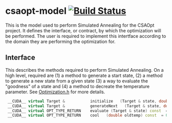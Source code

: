 # csaopt-model [![Build Status](https://travis-ci.org/d53dave/csaopt-model.svg?branch=master)](https://travis-ci.org/d53dave/csaopt-model)

This is the model used to perform Simulated Annealing for the CSAOpt project. It defines the interface, or contract, by which the optimization will be performed. The user is required to implement this intertface according to the domain they are performing the optimization for. 

## Interface
This describes the methods required to perform Simulated Annealing. On a high level, required are (1) a method to generate a start state, (2) a method to generate a new state from a given state (3) a way to evaluate the "goodness" of a state and (4) a method to decreate the temperature parameter. See [Optimization.h](src/Optimization.h) for more details.
```cpp
 __CUDA__ virtual Target &           initialize   (Target & state, double *const rands) const = 0;
 __CUDA__ virtual Target &           generateNext   (Target & state, double *const rands) const = 0;
 __CUDA__ virtual OPT_TYPE_RETURN    evaluate (Target & state) const  = 0;
 __CUDA__ virtual OPT_TYPE_RETURN    cool   (double oldtemp) const  = 0;
```
